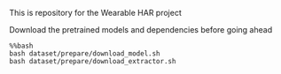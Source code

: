 This is repository for the Wearable HAR project

Download the pretrained models and dependencies before going ahead
```
%%bash
bash dataset/prepare/download_model.sh
bash dataset/prepare/download_extractor.sh
```